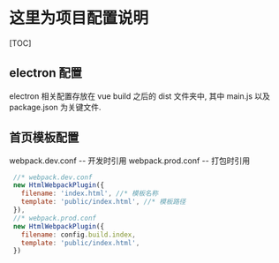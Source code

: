 # 这里为项目配置说明

[TOC]

## electron 配置

 electron 相关配置存放在 vue build 之后的 dist 文件夹中,
 其中 main.js 以及 package.json 为关键文件.

## 首页模板配置

 webpack.dev.conf -- 开发时引用
 webpack.prod.conf -- 打包时引用

 ``` js
  //* webpack.dev.conf
  new HtmlWebpackPlugin({
    filename: 'index.html', //* 模板名称
    template: 'public/index.html', //* 模板路径
  }),
  //* webpack.prod.conf
  new HtmlWebpackPlugin({
    filename: config.build.index,
    template: 'public/index.html',
  })
 ```